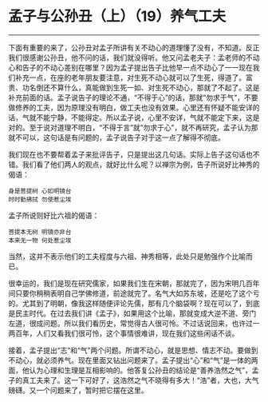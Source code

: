 # 孟子与公孙丑（上）（19）养气工夫

------

下面有重要的来了，公孙丑对孟子所讲有关不动心的道理懂了没有，不知道。反正我们很感谢公孙丑，他不问的话，我们就没得听。他又问孟老夫子：孟老师的不动心和告子的不动心差别在哪里？因为孟子提出告子比他早一点不动心了一一现在我们补充一点，在座的老年朋友要注意，对生死不动心就可以了生死，得道了。富贵、功名倒还不算什么，真能做到生死一如、对生死不动心，那就了不起了。这是补充前面的话。孟子说告子的理论不通，“不得于心”的话，那就“勿求于气”，不要做修养的工夫，因为原理没有明白，做工夫也没有效果。心里还有怀疑不能安详的话，气就不能宁静，不能得定。所以孟子说，心里不安详，气就不能定下来，这是对的。至于说对道理不明白，“不得于言”就“勿求于心”，就不再研究，孟子认为那就不可以，这句话是有问题的，孟子说告子对于这一点了解得不彻底。

我们现在也不要帮着孟子来批评告子，只是提出这几句话。实际上告子这句话也不错。我们看了他们两人的观点，就好比什么呢？以禅宗为例，告子所说好比神秀的偈语：
```
身是菩提树 心如明镜台
时时勤拂拭 勿使惹尘埃
```
孟子所说则好比六祖的偈语：
```
菩提本无树 明镜亦非台
本来无一物 何处惹尘埃
```
当然，这并不表示他们的工夫程度与六祖、神秀相等，此处只是勉强作个比喻而已。

很幸运的，我们是现在研究儒家，如果我们生在宋朝，那就完了，因为宋明几百年间只要你稍稍表明自己学佛修道，前途就完了。名气大如苏东坡，还是吃了这个亏的。尤其到了明朝，像我这样随便评论先儒，那有几个脑袋啊？现在可以了，到底是民主时代。在过去我们讲《孟子》，如果用这个比喻，那就变成大逆不道、旁门左道，很成问题。所以我们看历史，常觉得古人很可怜。不过话说回来，也许过一两百年，人们又看我们很可怜，这个事情很难讲，现在我们这些闲话不谈。

接着，孟子提出“志”和“气”两个问题。所谓不动心，就是思想、情志不动。要做到不动心，就必须养气。现在里面又钻出问题来了。孟子提出“心”和“气”是一体的两面，他认为心理和生理是互相影响的。他答复公孙丑的结论是“善养浩然之气”，孟子的真工夫来了。这一下可好了，这浩然之气不晓得有多大！“浩”者，大也，大气磅礴。又一个问题来了，暂时把它摆在这里。
